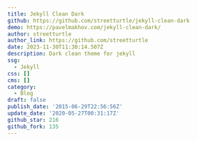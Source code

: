 ```yaml
---
title: Jekyll Clean Dark
github: https://github.com/streetturtle/jekyll-clean-dark
demo: https://pavelmakhov.com/jekyll-clean-dark/
author: streetturtle
author_link: https://github.com/streetturtle
date: 2023-11-30T11:30:14.507Z
description: Dark clean theme for jekyll
ssg:
  - Jekyll
css: []
cms: []
category:
  - Blog
draft: false
publish_date: '2015-06-29T22:56:56Z'
update_date: '2020-05-27T00:31:17Z'
github_star: 216
github_fork: 135
---
```

